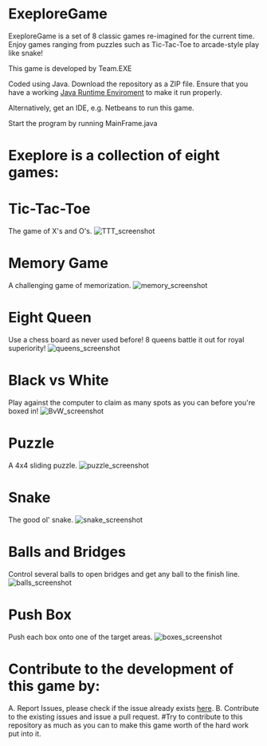 # ExeploreGame

ExeploreGame is a set of 8 classic games re-imagined for the current time.  
Enjoy games ranging from puzzles such as Tic-Tac-Toe to arcade-style play like snake!


This game is developed by Team.EXE

Coded using Java.
Download the repository as a ZIP file.
Ensure that you have a working [Java Runtime Enviroment](http://www.oracle.com/technetwork/java/javase/downloads/jre8-downloads-2133155.html) to make it run properly.

Alternatively, get an IDE, e.g. Netbeans to run this game.

Start the program by running MainFrame.java

# Exeplore is a collection of eight games:
  # Tic-Tac-Toe
The game of X's and O's.
![TTT_screenshot](/screenshots/tictactoe.PNG)
  # Memory Game
A challenging game of memorization.
![memory_screenshot](/screenshots/memory.PNG)
  # Eight Queen
Use a chess board as never used before! 8 queens battle it out for royal superiority!
![queens_screenshot](/screenshots/queen.PNG)
  # Black vs White
 Play against the computer to claim as many spots as you can before you're boxed in!
 ![BvW_screenshot](/screenshots/blackvswhite.PNG)
  # Puzzle
 A 4x4 sliding puzzle.
 ![puzzle_screenshot](/screenshots/puzzle.PNG)
  # Snake
 The good ol' snake.
 ![snake_screenshot](/screenshots/snake.PNG)
  # Balls and Bridges
 Control several balls to open bridges and get any ball to the finish line.
 ![balls_screenshot](/screenshots/ballsNbridges.PNG)
  # Push Box
 Push each box onto one of the target areas.
 ![boxes_screenshot](/screenshots/boxes.PNG)

# Contribute to the development of this game by:
A. Report Issues, please check if the issue already exists [here](https://github.com/srbcheema1/ExeploreGame/issues).
B. Contribute to the existing issues and issue a pull request.
#Try to contribute to this repository as much as you can to make this game worth of the hard work put into it.
